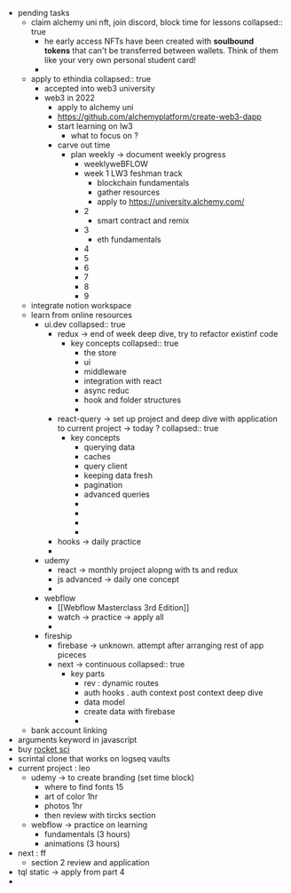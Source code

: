 - pending tasks
	- claim alchemy uni nft, join discord, block time for lessons
	  collapsed:: true
		- he early access NFTs have been created with **soulbound tokens** that can't be transferred between wallets. Think of them like your very own personal student card!
		-
	- apply to ethindia
	  collapsed:: true
		- accepted into web3 university
		- web3 in 2022
			- apply to alchemy uni
			- https://github.com/alchemyplatform/create-web3-dapp
			- start learning on lw3
				- what to focus on ?
			- carve out time
				- plan weekly -> document weekly progress
					- weeklyweBFLOW
					- week 1 LW3 feshman track
						- blockchain fundamentals
						- gather resources
						- apply to https://university.alchemy.com/
					- 2
						- smart contract and remix
					- 3
						- eth fundamentals
					- 4
					- 5
					- 6
					- 7
					- 8
					- 9
	- integrate notion workspace
	- learn from online resources
		- ui.dev
		  collapsed:: true
			- redux -> end of week deep dive, try to refactor existinf code
				- key concepts
				  collapsed:: true
					- the store
					- ui
					- middleware
					- integration with react
					- async reduc
					- hook and folder structures
					-
			- react-query -> set up project and deep dive with application to current project -> today ?
			  collapsed:: true
				- key concepts
					- querying data
					- caches
					- query client
					- keeping data fresh
					- pagination
					- advanced queries
					-
					-
					-
					-
			- hooks -> daily practice
			-
		- udemy
			- react -> monthly project alopng with ts and redux
			- js advanced -> daily one concept
			-
		- webflow
			- [[Webflow Masterclass 3rd Edition]]
			- watch -> practice -> apply all
			-
		- fireship
			- firebase -> unknown. attempt after arranging rest of app piceces
			- next -> continuous
			  collapsed:: true
				- key parts
					- rev : dynamic routes
					- auth hooks . auth context post context deep dive
					- data model
					- create data with firebase
					-
	- bank account linking
- arguments keyword in javascript
- buy [rocket sci](https://www.amazon.in/-/hi/Ozan-Varol-dp-0753553600/dp/0753553600/ref=dp_ob_title_bk)
- scrintal clone that works on logseq vaults
- current project : leo
	- udemy -> to create branding (set time block)
		- where to find fonts 15
		- art of color 1hr
		- photos 1hr
		- then review with tircks section
	- webflow -> practice on learning
		- fundamentals (3 hours)
		- animations (3 hours)
- next : ff
	- section 2 review and application
- tql static -> apply from part 4
-